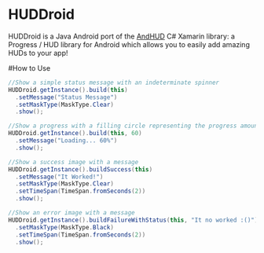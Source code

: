 # HUDDroid
HUDDroid is a Java Android port of the [AndHUD](https://github.com/Redth/AndHUD) C# Xamarin library: a Progress / HUD library for Android which allows you to easily add amazing HUDs to your app!

#How to Use
```Java
//Show a simple status message with an indeterminate spinner
HUDDroid.getInstance().build(this)
  .setMessage("Status Message")
  .setMaskType(MaskType.Clear)
  .show();

//Show a progress with a filling circle representing the progress amount
HUDDroid.getInstance().build(this, 60)
  .setMessage("Loading... 60%")
  .show();

//Show a success image with a message
HUDDroid.getInstance().buildSuccess(this)
  .setMessage("It Worked!")
  .setMaskType(MaskType.Clear)
  .setTimeSpan(TimeSpan.fromSeconds(2))
  .show();

//Show an error image with a message
HUDDroid.getInstance().buildFailureWithStatus(this, "It no worked :()")
  .setMaskType(MaskType.Black)
  .setTimeSpan(TimeSpan.fromSeconds(2))
  .show();


```

